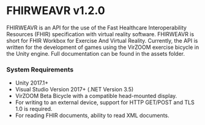 # FHIRWEAVR v1.2.0

FHIRWEAVR is an API for the use of the Fast Healthcare Interoperability Resources (FHIR) specification with virtual reality software. FHIRWEAVR is short for FHIR Workbox for Exercise And Virtual Reality. Currently, the API is written for the development of games using the VirZOOM exercise bicycle in the Unity engine. Full documentation can be found in the assets folder.

### System Requirements 

- Unity 2017.1+
- Visual Studio Version 2017+ (.NET Version 3.5)
- VirZOOM Beta Bicycle with a compatible head-mounted display.
- For writing to an external device, support for HTTP GET/POST and TLS 1.0 is required.
- For reading FHIR documents, ability to read XML documents.
